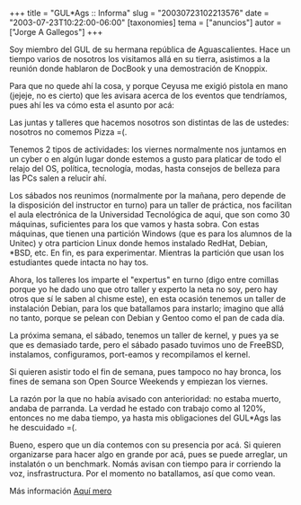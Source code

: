 +++
title = "GUL*Ags :: Informa"
slug = "20030723102213576"
date = "2003-07-23T10:22:00-06:00"
[taxonomies]
tema = ["anuncios"]
autor = ["Jorge A Gallegos"]
+++

Soy miembro del GUL de su hermana república de Aguascalientes. Hace un
tiempo varios de nosotros los visitamos allá en su tierra, asistimos a
la reunión donde hablaron de DocBook y una demostración de Knoppix.

Para que no quede ahí la cosa, y porque Ceyusa me exigió pistola en mano
(jejeje, no es cierto) que les avisara acerca de los eventos que
tendríamos, pues ahí les va cómo esta el asunto por acá:

<!-- more -->
Las juntas y talleres que hacemos nosotros son distintas de las de
ustedes: nosotros no comemos Pizza =(.

Tenemos 2 tipos de actividades: los viernes normalmente nos juntamos en
un cyber o en algún lugar donde estemos a gusto para platicar de todo el
relajo del OS, política, tecnología, modas, hasta consejos de belleza
para las PCs salen a relucir ahí.

Los sábados nos reunimos (normalmente por la mañana, pero depende de la
disposición del instructor en turno) para un taller de práctica, nos
facilitan el aula electrónica de la Universidad Tecnológica de aqui, que
son como 30 máquinas, suficientes para los que vamos y hasta sobra. Con
estas máquinas, que tienen una partición Windows (que es para los
alumnos de la Unitec) y otra particion Linux donde hemos instalado
RedHat, Debian, \*BSD, etc. En fin, es para experimentar. Mientras la
partición que usan los estudiantes quede intacta no hay tos.

Ahora, los talleres los imparte el "expertus" en turno (digo entre
comillas porque yo he dado uno que otro taller y experto la neta no soy,
pero hay otros que sí le saben al chisme este), en esta ocasión tenemos
un taller de instalación Debian, para los que batallamos para instarlo;
imagino que allá no tanto, porque se pelean con Debian y Gentoo como el
pan de cada día.

La próxima semana, el sábado, tenemos un taller de kernel, y pues ya se
que es demasiado tarde, pero el sábado pasado tuvimos uno de FreeBSD,
instalamos, configuramos, port-eamos y recompilamos el kernel.

Si quieren asistir todo el fin de semana, pues tampoco no hay bronca,
los fines de semana son Open Source Weekends y empiezan los viernes.

La razón por la que no había avisado con anterioridad: no estaba muerto,
andaba de parranda. La verdad he estado con trabajo como al 120%,
entonces no me daba tiempo, ya hasta mis obligaciones del GUL\*Ags las
he descuidado =(.

Bueno, espero que un día contemos con su presencia por acá. Si quieren
organizarse para hacer algo en grande por acá, pues se puede arreglar,
un instalatón o un benchmark. Nomás avisan con tiempo para ir corriendo
la voz, insfrastructura. Por el momento no batallamos, así que como
vean.

Más información [Aquí mero](http://gulags.homelinux.org)

